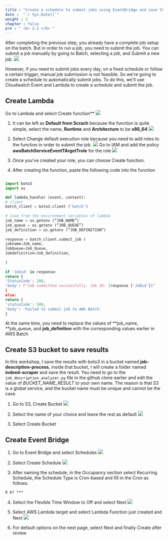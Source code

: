 ```yaml
---
title : "Create a schedule to submit jobs using EventBridge and save the results to S3"
date :  "`r Sys.Date()`" 
weight : 3
chapter : false
pre : " <b> 2.2 </b> "
---
```


After completing the previous step, you already have a complete job setup on the batch. But in order to run a job, you need to submit the job. You can submit a job manually by going to Batch, selecting a job, and Submit a new job.
![](/images/2023-07-09-17-48-10.png) 

However, if you need to submit jobs every day, on a fixed schedule or follow a certain trigger, manual job submission is not feasible. So we're going to create a schedule to automatically submit jobs. To do this, we'll use Cloudwatch Event and Lambda to create a schedule and submit the job.

## Create Lambda
Go to Lambda and select Create function**
![](/images/2023-07-09-17-50-43.png)

1. It can be left as **Default from Scrach** because the function is quite simple, select the name, **Runtime** and **Architecture** to be **x86_64**
![](/images/2023-07-09-17-56-23.png)

2. Select Change default execution role because you need to add roles to the function in order to submit the job. 
![](/images/2023-07-09-17-59-30.png)
Go to IAM and add the policy **awsBatchServiceEventTArgetTrole** for the role
![](/images/2023-07-09-18-00-44.png)

3. Once you've created your role, you can choose Create function.

4. After creating the function, paste the following code into the function

```python

import boto3
import os

def lambda_handler (event, context):
# client
batch_client = boto3.client ('batch')
    
# load from the environment variables of lambda
job_name = os.getenv (“JOB_NAME”)
job_queue = os.getenv (“JOB_QUEUE”)
job_definition = os.getenv (“JOB_DEFINITION”)
        
response = batch_client.submit_job (
jobname=Job_name,
JobQueue=Job_Queue,
Jobdefinition=Job_definition,
        
)
    
if 'Jobid' in response:
return {
'StatusCode': 200,
'body': F"Job submitted successfully. Job ID: {response ['JoBid']}”
}
else:
return {
'statusCode': 500,
'body': 'Failed to submit job to AWS Batch'
}

```
At the same time, you need to replace the values of **job_name, **job_queue, and **job_definition** with the corresponding values earlier in AWS Batch

## Create S3 bucket to save results
In this workshop, I save the results with boto3 in a bucket named **job-description-process**, inside that bucket, I will create a folder named **indeed-scraper** and save the result. You need to go to the `job_description_analyzer.py` file in the github clone earlier and edit the value of *BUCKET_NAME_RESULT* to your own name. The reason is that S3 is a global service, and the bucket name must be unique and cannot be the case. 

1. Go to S3, Create Bucket
![](/images/2023-07-09-18-24-49.png)

1. Select the name of your choice and leave the rest as default
![](/images/2023-07-09-18-26-08.png)

1. Select Create Bucket

## Create Event Bridge
1. Go to Event Bridge and select Schedules
![](/images/2023-07-09-18-31-08.png)

2. Select Create Schedule
![](/images/2023-07-09-18-31-44.png)

3. After naming the schedule, in the Occupancy section select Recurring Schedule, the Schedule Type is Cron-based and fill in the Cron as follows.
```cron
0 6? ***
```

4. Select the Flexible Time Window to Off and select Next
![](/images/2023-07-09-18-34-39.png)
 

5. Select AWS Lambda target and select Lambda Function just created and Next
![](/images/2023-07-09-18-53-19.png)

1. For default options on the next page, select Next and finally Create after review

